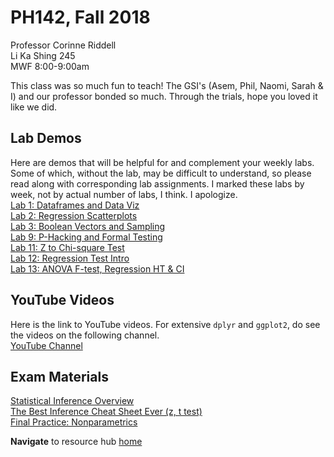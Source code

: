 # PH142, Fall 2018
Professor Corinne Riddell  
Li Ka Shing 245  
MWF 8:00-9:00am

This class was so much fun to teach! The GSI's (Asem, Phil, Naomi, Sarah & I) and our professor bonded so much. Through the trials, hope you loved it like we did.

## Lab Demos
Here are demos that will be helpful for and complement your weekly labs. Some of which, without the lab, may be difficult to understand, so please read along with corresponding lab assignments. I marked these labs by week, not by actual number of labs, I think. I apologize.
<br>
<a href="2018-fall/lab-demos/lab_1/lab_1_demo.html">Lab 1: Dataframes and Data Viz</a>
<br>
<a href="2018-fall/lab-demos/lab_2/lab_2_demo.html">Lab 2: Regression Scatterplots</a>
<br>
<a href="2018-fall/lab-demos/lab_3/lab_3_demo.html">Lab 3: Boolean Vectors and Sampling</a>
<br>
<a href="2018-fall/lab-demos/lab_9/lab_9_demo.html">Lab 9: P-Hacking and Formal Testing</a>
<br>
<a href="2018-fall/lab-demos/lab_11/Lab (2018-11-08).html">Lab 11: Z to Chi-square Test</a>
<br>
<a href="2018-fall/lab-demos/lab_12/lab_12.html">Lab 12: Regression Test Intro</a>
<br>
<a href="2018-fall/lab-demos/lab_13/lab_13.html">Lab 13: ANOVA F-test, Regression HT & CI</a>

## YouTube Videos
Here is the link to YouTube videos. For extensive `dplyr` and `ggplot2`, do see the videos on the following channel.
<br>
<a href="https://www.youtube.com/channel/UCcwP59Z7IT29Qi-izAwf7rA/videos">YouTube Channel</a>

## Exam Materials
<a href="2018-fall/final/part-3-review.pdf">Statistical Inference Overview</a>
<br>
<a href="2018-fall/resources/inference-cheat-sheet.pdf">The Best Inference Cheat Sheet Ever (z, t test)</a>
<br>
<a href="2018-fall/final/nonparametric.html">Final Practice: Nonparametrics</a>


<b>Navigate</b> to resource hub <a href="../">home</a>
